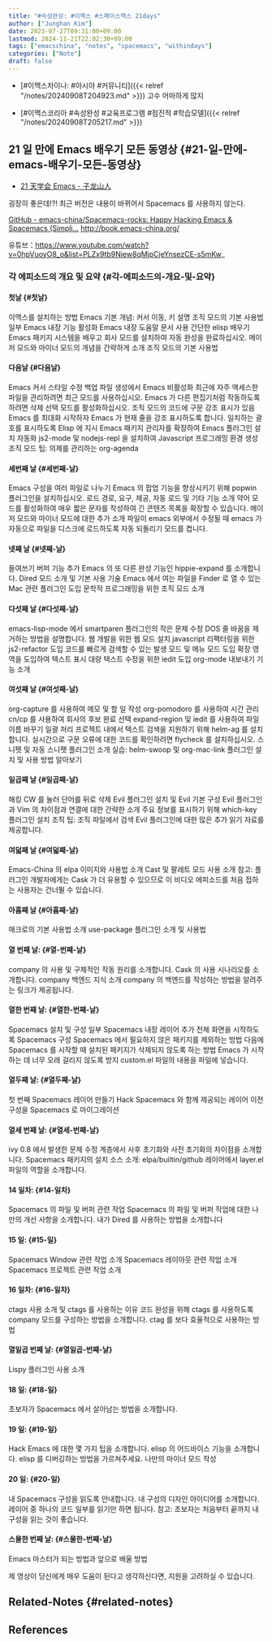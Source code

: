 ```yaml
---
title: "#속성완성: #이맥스 #스페이스맥스 21days"
author: ["Junghan Kim"]
date: 2023-07-27T09:31:00+09:00
lastmod: 2024-11-21T22:02:30+09:00
tags: ["emacschina", "notes", "spacemacs", "withindays"]
categories: ["Note"]
draft: false
---
```


-   [#이맥스차이나: #아시아 #커뮤니티]({{< relref "/notes/20240908T204923.md" >}}) 고수 어마하게 많지

-   [#이맥스코리아 #속성완성 #교육프로그램 #점진적 #학습모델]({{< relref "/notes/20240908T205217.md" >}})


## 21 일 만에 Emacs 배우기 모든 동영상 {#21-일-만에-emacs-배우기-모든-동영상}

-   [21 天学会 Emacs - 子龙山人](https://zilongshanren.com/learnemacs/)

굉장히 좋은데!?! 최근 버전은 내용이 바뀌어서 Spacemacs 를 사용하지 않는다.

[GitHub - emacs-china/Spacemacs-rocks: Happy Hacking Emacs &amp; Spacemacs (Simpli...](https://github.com/emacs-china/Spacemacs-rocks) <http://book.emacs-china.org/>

유튜브：<https://www.youtube.com/watch?v=0hpVuoyO8_o&list=PLZx9tb9Niew8qMjpCjeYnsezCE-s5mKw>_


### 각 에피소드의 개요 및 요약 {#각-에피소드의-개요-및-요약}


#### 첫날 {#첫날}

이맥스를 설치하는 방법 Emacs 기본 개념: 커서 이동, 키 설명 조직 모드의 기본 사용법 일부 Emacs 내장 기능 활성화 Emacs 내장 도움말 문서 사용 간단한 elisp 배우기 Emacs 패키지 시스템을 배우고 회사 모드를 설치하여 자동 완성을 완료하십시오. 메이저 모드와 마이너 모드의 개념을 간략하게 소개 조직 모드의 기본 사용법


#### 다음날 {#다음날}

Emacs 커서 스타일 수정 백업 파일 생성에서 Emacs 비활성화 최근에 자주 액세스한 파일을 관리하려면 최근 모드를 사용하십시오. Emacs 가 다른 편집기처럼 작동하도록 하려면 삭제 선택 모드를 활성화하십시오. 조직 모드의 코드에 구문 강조 표시가 있음 Emacs 를 최대화 시작하자 Emacs 가 현재 줄을 강조 표시하도록 합니다. 일치하는 괄호를 표시하도록 Elisp 에 지시 Emacs 패키지 관리자를 확장하여 Emacs 플러그인 설치 자동화 js2-mode 및 nodejs-repl 을 설치하여 Javascript 프로그래밍 환경 생성 조직 모드 팁: 의제를 관리하는 org-agenda


#### 세번째 날 {#세번째-날}

Emacs 구성을 여러 파일로 나누기 Emacs 의 팝업 기능을 향상시키기 위해 popwin 플러그인을 설치하십시오. 로드 경로, 요구, 제공, 자동 로드 및 기타 기능 소개 약어 모드를 활성화하여 매우 짧은 문자를 작성하여 긴 콘텐츠 목록을 확장할 수 있습니다. 메이저 모드와 마이너 모드에 대한 추가 소개 파일이 emacs 외부에서 수정될 때 emacs 가 자동으로 파일을 디스크에 로드하도록 자동 되돌리기 모드를 켭니다.


#### 넷째 날 {#넷째-날}

들여쓰기 버퍼 기능 추가 Emacs 의 또 다른 완성 기능인 hippie-expand 를 소개합니다. Dired 모드 소개 및 기본 사용 기술 Emacs 에서 여는 파일을 Finder 로 열 수 있는 Mac 관련 플러그인 도입 문학적 프로그래밍을 위한 조직 모드 소개


#### 다섯째 날 {#다섯째-날}

emacs-lisp-mode 에서 smartparen 플러그인의 작은 문제 수정 DOS 줄 바꿈을 제거하는 방법을 설명합니다. 웹 개발을 위한 웹 모드 설치 javascript 리팩터링을 위한 js2-refactor 도입 코드를 빠르게 검색할 수 있는 발생 모드 및 메뉴 모드 도입 확장 영역을 도입하여 텍스트 표시 대량 텍스트 수정을 위한 iedit 도입 org-mode 내보내기 기능 소개


#### 여섯째 날 {#여섯째-날}

org-capture 를 사용하여 메모 및 할 일 작성 org-pomodoro 를 사용하여 시간 관리 cn/cp 를 사용하여 회사의 후보 완료 선택 expand-region 및 iedit 를 사용하여 파일 이름 바꾸기 일괄 처리 프로젝트 내에서 텍스트 검색을 지원하기 위해 helm-ag 를 설치합니다. 실시간으로 구문 오류에 대한 코드를 확인하려면 flycheck 를 설치하십시오. 스니펫 및 자동 스니펫 플러그인 소개 실습: helm-swoop 및 org-mac-link 플러그인 설치 및 사용 방법 알아보기


#### 일곱째 날 {#일곱째-날}

해킹 CW 를 눌러 단어를 뒤로 삭제 Evil 플러그인 설치 및 Evil 기본 구성 Evil 플러그인과 Vim 의 차이점과 연결에 대한 간략한 소개 주요 정보를 표시하기 위해 which-key 플러그인 설치 조직 팁: 조직 파일에서 검색 Evil 플러그인에 대한 많은 추가 읽기 자료를 제공합니다.


#### 여덟째 날 {#여덟째-날}

Emacs-China 의 elpa 이미지와 사용법 소개 Cast 및 팔레트 모드 사용 소개 참고: 플러그인 개발자에게는 Cask 가 더 유용할 수 있으므로 이 비디오 에피소드를 처음 접하는 사용자는 건너뛸 수 있습니다.


#### 아홉째 날 {#아홉째-날}

매크로의 기본 사용법 소개 use-package 플러그인 소개 및 사용법


#### 열 번째 날: {#열-번째-날}

company 의 사용 및 구체적인 작동 원리를 소개합니다. Cask 의 사용 시나리오를 소개합니다. company 백엔드 지식 소개 company 의 백엔드를 작성하는 방법을 알려주는 링크가 제공됩니다.


#### 열한 번째 날: {#열한-번째-날}

Spacemacs 설치 및 구성 일부 Spacemacs 내장 레이어 추가 전체 화면을 시작하도록 Spacemacs 구성 Spacemacs 에서 필요하지 않은 패키지를 제외하는 방법 다음에 Spacemacs 를 시작할 때 설치된 패키지가 삭제되지 않도록 하는 방법 Emacs 가 시작하는 데 너무 오래 걸리지 않도록 방지 custom.el 파일의 내용을 파일에 넣습니다.


#### 열두째 날: {#열두째-날}

첫 번째 Spacemacs 레이어 만들기 Hack Spacemacs 와 함께 제공되는 레이어 이전 구성을 Spacemacs 로 마이그레이션


#### 열세 번째 날: {#열세-번째-날}

ivy 0.8 에서 발생한 문제 수정 계층에서 사후 초기화와 사전 초기화의 차이점을 소개합니다. Spacemacs 패키지의 설치 소스 소개: elpa/builtin/github 레이어에서 layer.el 파일의 역할을 소개합니다.


#### 14 일차: {#14-일차}

Spacemacs 의 파일 및 버퍼 관련 작업 Spacemacs 의 파일 및 버퍼 작업에 대한 나만의 개선 사항을 소개합니다. 내가 Dired 를 사용하는 방법을 소개합니다


#### 15 일: {#15-일}

Spacemacs Window 관련 작업 소개 Spacemacs 레이아웃 관련 작업 소개 Spacemacs 프로젝트 관련 작업 소개


#### 16 일차: {#16-일차}

ctags 사용 소개 및 ctags 를 사용하는 이유 코드 완성을 위해 ctags 를 사용하도록 company 모드를 구성하는 방법을 소개합니다. ctag 를 보다 효율적으로 사용하는 방법


#### 열일곱 번째 날: {#열일곱-번째-날}

Lispy 플러그인 사용 소개


#### 18 일: {#18-일}

초보자가 Spacemacs 에서 살아남는 방법을 소개합니다.


#### 19 일: {#19-일}

Hack Emacs 에 대한 몇 가지 팁을 소개합니다. elisp 의 어드바이스 기능을 소개합니다. elisp 를 디버깅하는 방법을 가르쳐주세요. 나만의 마이너 모드 작성


#### 20 일: {#20-일}

내 Spacemacs 구성을 읽도록 안내합니다. 내 구성의 디자인 아이디어를 소개합니다. 레이어 중 하나의 코드 일부를 읽기만 하면 됩니다. 참고: 초보자는 처음부터 끝까지 내 구성을 읽는 것이 좋습니다.


#### 스물한 번째 날: {#스물한-번째-날}

Emacs 마스터가 되는 방법과 앞으로 배울 방법

제 영상이 당신에게 매우 도움이 된다고 생각하신다면, 지원을 고려하실 수 있습니다.


## Related-Notes {#related-notes}

## References

<style>.csl-entry{text-indent: -1.5em; margin-left: 1.5em;}</style><div class="csl-bib-body">
</div>
